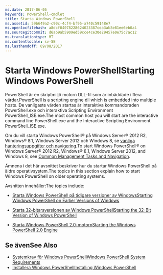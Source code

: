 ```yaml
---
ms.date: 2017-06-05
keywords: PowerShell-cmdlet
title: Starta Windows PowerShell
ms.assetid: 59b649a2-c90c-4cf4-bf95-a740c59148e7
ms.openlocfilehash: a8dcf04078228624023387cea3ab8e81ee6eb0a4
ms.sourcegitcommit: d6ab9ab5909ed59cce4ce30e29457e0e75c7ac12
ms.translationtype: MT
ms.contentlocale: sv-SE
ms.lasthandoff: 09/08/2017
---
```

# <a name="starting-windows-powershell"></a><span data-ttu-id="a743e-103">Starta Windows PowerShell</span><span class="sxs-lookup"><span data-stu-id="a743e-103">Starting Windows PowerShell</span></span>
<span data-ttu-id="a743e-104">PowerShell är en skriptmiljö motorn DLL-fil som är inbäddade i flera värdar.</span><span class="sxs-lookup"><span data-stu-id="a743e-104">PowerShell is a scripting engine dll which is embedded into multiple hosts.</span></span>  <span data-ttu-id="a743e-105">De vanligaste värden startas är interaktiva kommandoraden PowerShell.exe och interaktiva Scripting Environment PowerShell_ISE.exe.</span><span class="sxs-lookup"><span data-stu-id="a743e-105">The most common host you will start are the interactive command line PowerShell.exe and the Interactive Scripting Environment PowerShell_ISE.exe.</span></span>  

<span data-ttu-id="a743e-106">Om du vill starta Windows PowerShell® på Windows Server® 2012 R2, Windows® 8.1, Windows Server 2012 och Windows 8, se [vanliga hanteringsuppgifter och navigering](http://technet.microsoft.com/library/hh831491.aspx).</span><span class="sxs-lookup"><span data-stu-id="a743e-106">To start Windows PowerShell® on Windows Server® 2012 R2, Windows® 8.1, Windows Server 2012, and Windows 8, see [Common Management Tasks and Navigation](http://technet.microsoft.com/library/hh831491.aspx).</span></span>

<span data-ttu-id="a743e-107">Ämnena i det här avsnittet beskriver hur du startar Windows PowerShell på äldre operativsystem.</span><span class="sxs-lookup"><span data-stu-id="a743e-107">The topics in this section explain how to start Windows PowerShell on older operating systems.</span></span>

<span data-ttu-id="a743e-108">Avsnitten innehåller:</span><span class="sxs-lookup"><span data-stu-id="a743e-108">The topics include:</span></span>

- [<span data-ttu-id="a743e-109">Starta Windows PowerShell på tidigare versioner av Windows</span><span class="sxs-lookup"><span data-stu-id="a743e-109">Starting Windows PowerShell on Earlier Versions of Windows</span></span>](Starting-Windows-PowerShell-on-Earlier-Versions-of-Windows.md)

- [<span data-ttu-id="a743e-110">Starta 32-bitarsversionen av Windows PowerShell</span><span class="sxs-lookup"><span data-stu-id="a743e-110">Starting the 32-Bit Version of Windows PowerShell</span></span>](Starting-the-32-Bit-Version-of-Windows-PowerShell.md)

- [<span data-ttu-id="a743e-111">Starta Windows PowerShell 2.0-motorn</span><span class="sxs-lookup"><span data-stu-id="a743e-111">Starting the Windows PowerShell 2.0 Engine</span></span>](Starting-the-Windows-PowerShell-2.0-Engine.md)

## <a name="see-also"></a><span data-ttu-id="a743e-112">Se även</span><span class="sxs-lookup"><span data-stu-id="a743e-112">See Also</span></span>
- [<span data-ttu-id="a743e-113">Systemkrav för Windows PowerShell</span><span class="sxs-lookup"><span data-stu-id="a743e-113">Windows PowerShell System Requirements</span></span>](Windows-PowerShell-System-Requirements.md)
- [<span data-ttu-id="a743e-114">Installera Windows PowerShell</span><span class="sxs-lookup"><span data-stu-id="a743e-114">Installing Windows PowerShell</span></span>](Installing-Windows-PowerShell.md)

